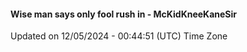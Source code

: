 #### Wise man says only fool rush in - McKidKneeKaneSir
Updated on 12/05/2024 - 00:44:51 (UTC) Time Zone
